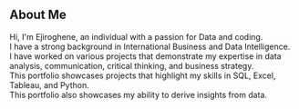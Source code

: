## About Me

Hi, I'm Ejiroghene, an individual with a passion for Data and coding.  
I have a strong background in International Business and Data Intelligence.  
I have worked on various projects that demonstrate my expertise in data analysis, communication, critical thinking, and business strategy.  
This portfolio showcases projects that highlight my skills in SQL, Excel, Tableau, and Python.  
This portfolio also showcases my ability to derive insights from data.
